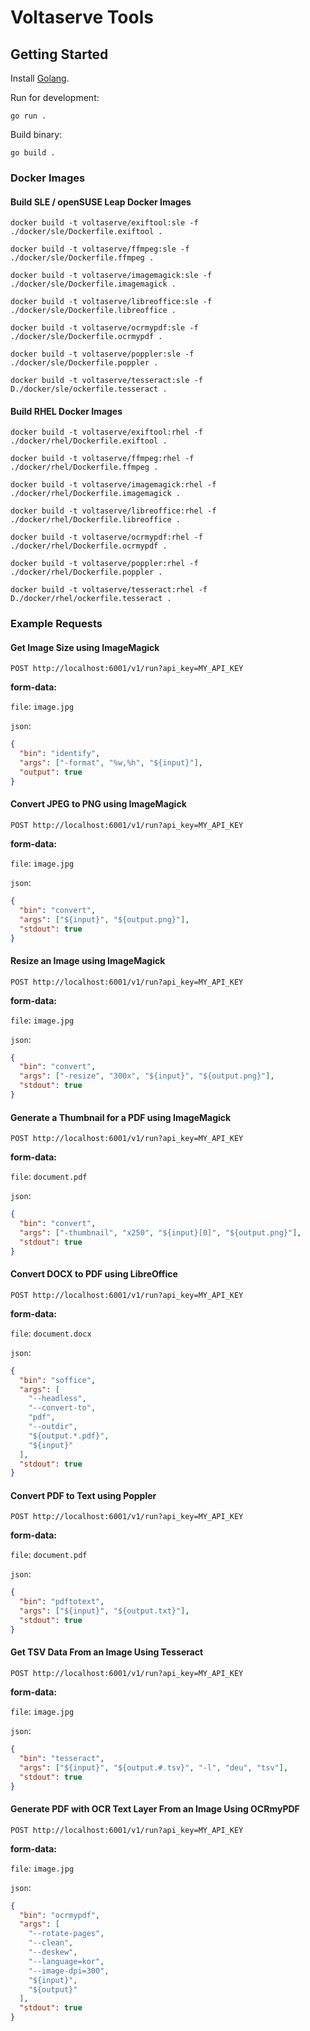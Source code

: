 # Voltaserve Tools

## Getting Started

Install [Golang](https://go.dev/doc/install).

Run for development:

```shell
go run .
```

Build binary:

```shell
go build .
```

### Docker Images

#### Build SLE / openSUSE Leap Docker Images

```shell
docker build -t voltaserve/exiftool:sle -f ./docker/sle/Dockerfile.exiftool .
```

```shell
docker build -t voltaserve/ffmpeg:sle -f ./docker/sle/Dockerfile.ffmpeg .
```

```shell
docker build -t voltaserve/imagemagick:sle -f ./docker/sle/Dockerfile.imagemagick .
```

```shell
docker build -t voltaserve/libreoffice:sle -f ./docker/sle/Dockerfile.libreoffice .
```

```shell
docker build -t voltaserve/ocrmypdf:sle -f ./docker/sle/Dockerfile.ocrmypdf .
```

```shell
docker build -t voltaserve/poppler:sle -f ./docker/sle/Dockerfile.poppler .
```

```shell
docker build -t voltaserve/tesseract:sle -f D./docker/sle/ockerfile.tesseract .
```

#### Build RHEL Docker Images

```shell
docker build -t voltaserve/exiftool:rhel -f ./docker/rhel/Dockerfile.exiftool .
```

```shell
docker build -t voltaserve/ffmpeg:rhel -f ./docker/rhel/Dockerfile.ffmpeg .
```

```shell
docker build -t voltaserve/imagemagick:rhel -f ./docker/rhel/Dockerfile.imagemagick .
```

```shell
docker build -t voltaserve/libreoffice:rhel -f ./docker/rhel/Dockerfile.libreoffice .
```

```shell
docker build -t voltaserve/ocrmypdf:rhel -f ./docker/rhel/Dockerfile.ocrmypdf .
```

```shell
docker build -t voltaserve/poppler:rhel -f ./docker/rhel/Dockerfile.poppler .
```

```shell
docker build -t voltaserve/tesseract:rhel -f D./docker/rhel/ockerfile.tesseract .
```

### Example Requests

#### Get Image Size using ImageMagick

`POST http://localhost:6001/v1/run?api_key=MY_API_KEY`

**form-data:**

`file`: `image.jpg`

`json`:

```json
{
  "bin": "identify",
  "args": ["-format", "%w,%h", "${input}"],
  "output": true
}
```

#### Convert JPEG to PNG using ImageMagick

`POST http://localhost:6001/v1/run?api_key=MY_API_KEY`

**form-data:**

`file`: `image.jpg`

`json`:

```json
{
  "bin": "convert",
  "args": ["${input}", "${output.png}"],
  "stdout": true
}
```

#### Resize an Image using ImageMagick

`POST http://localhost:6001/v1/run?api_key=MY_API_KEY`

**form-data:**

`file`: `image.jpg`

`json`:

```json
{
  "bin": "convert",
  "args": ["-resize", "300x", "${input}", "${output.png}"],
  "stdout": true
}
```

#### Generate a Thumbnail for a PDF using ImageMagick

`POST http://localhost:6001/v1/run?api_key=MY_API_KEY`

**form-data:**

`file`: `document.pdf`

`json`:

```json
{
  "bin": "convert",
  "args": ["-thumbnail", "x250", "${input}[0]", "${output.png}"],
  "stdout": true
}
```

#### Convert DOCX to PDF using LibreOffice

`POST http://localhost:6001/v1/run?api_key=MY_API_KEY`

**form-data:**

`file`: `document.docx`

`json`:

```json
{
  "bin": "soffice",
  "args": [
    "--headless",
    "--convert-to",
    "pdf",
    "--outdir",
    "${output.*.pdf}",
    "${input}"
  ],
  "stdout": true
}
```

#### Convert PDF to Text using Poppler

`POST http://localhost:6001/v1/run?api_key=MY_API_KEY`

**form-data:**

`file`: `document.pdf`

`json`:

```json
{
  "bin": "pdftotext",
  "args": ["${input}", "${output.txt}"],
  "stdout": true
}
```

#### Get TSV Data From an Image Using Tesseract

`POST http://localhost:6001/v1/run?api_key=MY_API_KEY`

**form-data:**

`file`: `image.jpg`

`json`:

```json
{
  "bin": "tesseract",
  "args": ["${input}", "${output.#.tsv}", "-l", "deu", "tsv"],
  "stdout": true
}
```

#### Generate PDF with OCR Text Layer From an Image Using OCRmyPDF

`POST http://localhost:6001/v1/run?api_key=MY_API_KEY`

**form-data:**

`file`: `image.jpg`

`json`:

```json
{
  "bin": "ocrmypdf",
  "args": [
    "--rotate-pages",
    "--clean",
    "--deskew",
    "--language=kor",
    "--image-dpi=300",
    "${input}",
    "${output}"
  ],
  "stdout": true
}
```
